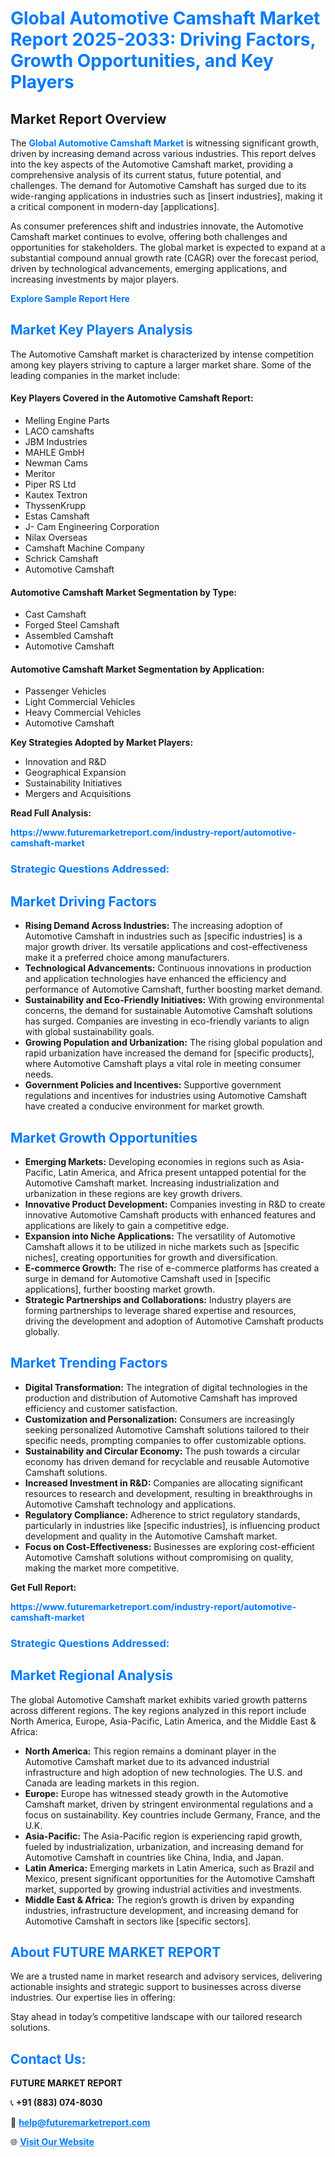 <h1 style="color: #007BFF;">Global Automotive Camshaft Market Report 2025-2033: Driving Factors, Growth Opportunities, and Key Players</h1>

<section id="overview">
<h2>Market Report Overview</h2>
<p>The <a href="https://www.futuremarketreport.com/industry-report/automotive-camshaft-market" style="color: #007BFF; text-decoration: none;"><strong>Global Automotive Camshaft Market</strong></a> is witnessing significant growth, driven by increasing demand across various industries. This report delves into the key aspects of the Automotive Camshaft market, providing a comprehensive analysis of its current status, future potential, and challenges. The demand for Automotive Camshaft has surged due to its wide-ranging applications in industries such as [insert industries], making it a critical component in modern-day [applications].</p>
<p>As consumer preferences shift and industries innovate, the Automotive Camshaft market continues to evolve, offering both challenges and opportunities for stakeholders. The global market is expected to expand at a substantial compound annual growth rate (CAGR) over the forecast period, driven by technological advancements, emerging applications, and increasing investments by major players.</p>
</section>

<section id="overview">
<p><a href="https://www.futuremarketreport.com/request-sample/reportId=100482" style="color: #007BFF; text-decoration: none;"><strong>Explore Sample Report Here</strong></a></p>
</section>

<section id="key-players">
<h2 style="color: #007BFF;">Market Key Players Analysis</h2>
<p>The Automotive Camshaft market is characterized by intense competition among key players striving to capture a larger market share. Some of the leading companies in the market include:</p>
<h4>Key Players Covered in the Automotive Camshaft Report:</h4>
<ul><li>Melling Engine Parts</li><li>LACO camshafts</li><li>JBM Industries</li><li>MAHLE GmbH</li><li>Newman Cams</li><li>Meritor</li><li>Piper RS Ltd</li><li>Kautex Textron</li><li>ThyssenKrupp</li><li>Estas Camshaft</li><li>J- Cam Engineering Corporation</li><li>Nilax Overseas</li><li>Camshaft Machine Company</li><li>Schrick Camshaft</li><li>Automotive Camshaft</li></ul>
<h4>Automotive Camshaft Market Segmentation by Type:</h4>
<ul><li>Cast Camshaft</li><li>Forged Steel Camshaft</li><li>Assembled Camshaft</li><li>Automotive Camshaft</li></ul>

<h4>Automotive Camshaft Market Segmentation by Application:</h4>
<ul><li>Passenger Vehicles</li><li>Light Commercial Vehicles</li><li>Heavy Commercial Vehicles</li><li>Automotive Camshaft</li></ul>
<p><strong>Key Strategies Adopted by Market Players:</strong></p>
<ul>
<li>Innovation and R&D</li>
<li>Geographical Expansion</li>
<li>Sustainability Initiatives</li>
<li>Mergers and Acquisitions</li>
</ul>
</section>

<section>
<p><strong>Read Full Analysis: </strong></p><a href="https://www.futuremarketreport.com/industry-report/automotive-camshaft-market" style="color: #007BFF; text-decoration: none;"><strong>https://www.futuremarketreport.com/industry-report/automotive-camshaft-market</strong></a>
<h3 style="color: #007BFF;">Strategic Questions Addressed:</h3>
</section>

<section id="driving-factors">
<h2 style="color: #007BFF;">Market Driving Factors</h2>
<ul>
<li><strong>Rising Demand Across Industries:</strong> The increasing adoption of Automotive Camshaft in industries such as [specific industries] is a major growth driver. Its versatile applications and cost-effectiveness make it a preferred choice among manufacturers.</li>
<li><strong>Technological Advancements:</strong> Continuous innovations in production and application technologies have enhanced the efficiency and performance of Automotive Camshaft, further boosting market demand.</li>
<li><strong>Sustainability and Eco-Friendly Initiatives:</strong> With growing environmental concerns, the demand for sustainable Automotive Camshaft solutions has surged. Companies are investing in eco-friendly variants to align with global sustainability goals.</li>
<li><strong>Growing Population and Urbanization:</strong> The rising global population and rapid urbanization have increased the demand for [specific products], where Automotive Camshaft plays a vital role in meeting consumer needs.</li>
<li><strong>Government Policies and Incentives:</strong> Supportive government regulations and incentives for industries using Automotive Camshaft have created a conducive environment for market growth.</li>
</ul>
</section>

<section id="growth-opportunities">
<h2 style="color: #007BFF;">Market Growth Opportunities</h2>
<ul>
<li><strong>Emerging Markets:</strong> Developing economies in regions such as Asia-Pacific, Latin America, and Africa present untapped potential for the Automotive Camshaft market. Increasing industrialization and urbanization in these regions are key growth drivers.</li>
<li><strong>Innovative Product Development:</strong> Companies investing in R&D to create innovative Automotive Camshaft products with enhanced features and applications are likely to gain a competitive edge.</li>
<li><strong>Expansion into Niche Applications:</strong> The versatility of Automotive Camshaft allows it to be utilized in niche markets such as [specific niches], creating opportunities for growth and diversification.</li>
<li><strong>E-commerce Growth:</strong> The rise of e-commerce platforms has created a surge in demand for Automotive Camshaft used in [specific applications], further boosting market growth.</li>
<li><strong>Strategic Partnerships and Collaborations:</strong> Industry players are forming partnerships to leverage shared expertise and resources, driving the development and adoption of Automotive Camshaft products globally.</li>
</ul>
</section>

<section id="trending-factors">
<h2 style="color: #007BFF;">Market Trending Factors</h2>
<ul>
<li><strong>Digital Transformation:</strong> The integration of digital technologies in the production and distribution of Automotive Camshaft has improved efficiency and customer satisfaction.</li>
<li><strong>Customization and Personalization:</strong> Consumers are increasingly seeking personalized Automotive Camshaft solutions tailored to their specific needs, prompting companies to offer customizable options.</li>
<li><strong>Sustainability and Circular Economy:</strong> The push towards a circular economy has driven demand for recyclable and reusable Automotive Camshaft solutions.</li>
<li><strong>Increased Investment in R&D:</strong> Companies are allocating significant resources to research and development, resulting in breakthroughs in Automotive Camshaft technology and applications.</li>
<li><strong>Regulatory Compliance:</strong> Adherence to strict regulatory standards, particularly in industries like [specific industries], is influencing product development and quality in the Automotive Camshaft market.</li>
<li><strong>Focus on Cost-Effectiveness:</strong> Businesses are exploring cost-efficient Automotive Camshaft solutions without compromising on quality, making the market more competitive.</li>
</ul>
</section>

<section>
<p><strong>Get Full Report: </strong></p><a href="https://www.futuremarketreport.com/industry-report/automotive-camshaft-market" style="color: #007BFF; text-decoration: none;"><strong>https://www.futuremarketreport.com/industry-report/automotive-camshaft-market</strong></a>
<h3 style="color: #007BFF;">Strategic Questions Addressed:</h3>
</section>


<section id="regional-analysis">
<h2 style="color: #007BFF;">Market Regional Analysis</h2>
<p>The global Automotive Camshaft market exhibits varied growth patterns across different regions. The key regions analyzed in this report include North America, Europe, Asia-Pacific, Latin America, and the Middle East & Africa:</p>
<ul>
<li><strong>North America:</strong> This region remains a dominant player in the Automotive Camshaft market due to its advanced industrial infrastructure and high adoption of new technologies. The U.S. and Canada are leading markets in this region.</li>
<li><strong>Europe:</strong> Europe has witnessed steady growth in the Automotive Camshaft market, driven by stringent environmental regulations and a focus on sustainability. Key countries include Germany, France, and the U.K.</li>
<li><strong>Asia-Pacific:</strong> The Asia-Pacific region is experiencing rapid growth, fueled by industrialization, urbanization, and increasing demand for Automotive Camshaft in countries like China, India, and Japan.</li>
<li><strong>Latin America:</strong> Emerging markets in Latin America, such as Brazil and Mexico, present significant opportunities for the Automotive Camshaft market, supported by growing industrial activities and investments.</li>
<li><strong>Middle East & Africa:</strong> The region’s growth is driven by expanding industries, infrastructure development, and increasing demand for Automotive Camshaft in sectors like [specific sectors].</li>
</ul>
</section>

<footer>
<h2 style="color: #007BFF;">About FUTURE MARKET REPORT</h2>
<p>We are a trusted name in market research and advisory services, delivering actionable insights and strategic support to businesses across diverse industries. Our expertise lies in offering:</p>

<p>Stay ahead in today’s competitive landscape with our tailored research solutions.</p>

<h2 style="color: #007BFF;">Contact Us:</h2>
<p><strong>FUTURE MARKET REPORT</strong></p>
<p>📞 <strong>+91 (883) 074-8030</strong></p>
<p>📧 <strong><a href="mailto:help@futuremarketreport.com" style="color: #007BFF;">help@futuremarketreport.com</a></strong></p>
<p>🌐 <strong><a href="https://www.futuremarketreport.com/" style="color: #007BFF;">Visit Our Website</a></strong></p>
</footer>
